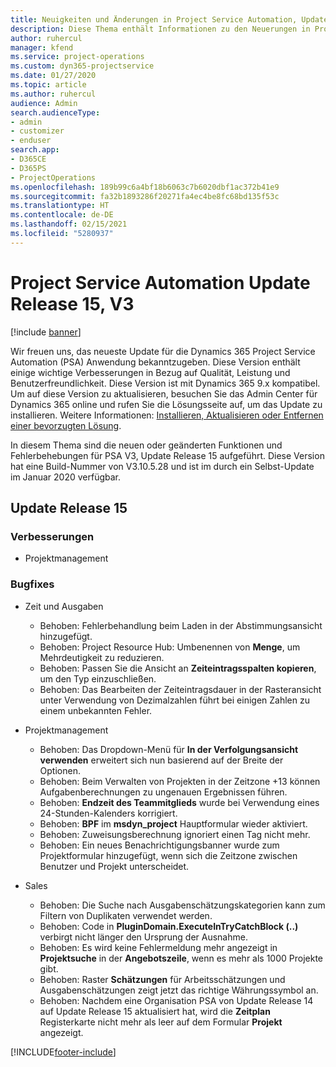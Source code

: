 ```yaml
---
title: Neuigkeiten und Änderungen in Project Service Automation, Update Release 15, V3
description: Diese Thema enthält Informationen zu den Neuerungen in Project Service Automation Release 15, V3.
author: ruhercul
manager: kfend
ms.service: project-operations
ms.custom: dyn365-projectservice
ms.date: 01/27/2020
ms.topic: article
ms.author: ruhercul
audience: Admin
search.audienceType:
- admin
- customizer
- enduser
search.app:
- D365CE
- D365PS
- ProjectOperations
ms.openlocfilehash: 189b99c6a4bf18b6063c7b6020dbf1ac372b41e9
ms.sourcegitcommit: fa32b1893286f20271fa4ec4be8fc68bd135f53c
ms.translationtype: HT
ms.contentlocale: de-DE
ms.lasthandoff: 02/15/2021
ms.locfileid: "5280937"
---
```

# <a name="project-service-automation-update-release-15-v3"></a>Project Service Automation Update Release 15, V3

[!include [banner](../includes/psa-now-project-operations.md)]

Wir freuen uns, das neueste Update für die Dynamics 365 Project Service Automation (PSA) Anwendung bekanntzugeben. Diese Version enthält einige wichtige Verbesserungen in Bezug auf Qualität, Leistung und Benutzerfreundlichkeit. Diese Version ist mit Dynamics 365 9.x kompatibel. Um auf diese Version zu aktualisieren, besuchen Sie das Admin Center für Dynamics 365 online und rufen Sie die Lösungsseite auf, um das Update zu installieren. Weitere Informationen: [Installieren, Aktualisieren oder Entfernen einer bevorzugten Lösung](https://docs.microsoft.com/power-platform/admin/install-remove-preferred-solution).

In diesem Thema sind die neuen oder geänderten Funktionen und Fehlerbehebungen für PSA V3, Update Release 15 aufgeführt. Diese Version hat eine Build-Nummer von V3.10.5.28 und ist im durch ein Selbst-Update im Januar 2020 verfügbar.

## <a name="update-release-15"></a>Update Release 15 

### <a name="enhancements"></a>Verbesserungen

- Projektmanagement

### <a name="bug-fixes"></a>Bugfixes

- Zeit und Ausgaben

  - Behoben: Fehlerbehandlung beim Laden in der Abstimmungsansicht hinzugefügt.
  - Behoben: Project Resource Hub: Umbenennen von **Menge**, um Mehrdeutigkeit zu reduzieren.
  - Behoben: Passen Sie die Ansicht an **Zeiteintragsspalten kopieren**, um den Typ einzuschließen.
  - Behoben: Das Bearbeiten der Zeiteintragsdauer in der Rasteransicht unter Verwendung von Dezimalzahlen führt bei einigen Zahlen zu einem unbekannten Fehler.

- Projektmanagement

  - Behoben: Das Dropdown-Menü für **In der Verfolgungsansicht verwenden** erweitert sich nun basierend auf der Breite der Optionen.
  - Behoben: Beim Verwalten von Projekten in der Zeitzone +13 können Aufgabenberechnungen zu ungenauen Ergebnissen führen.
  - Behoben: **Endzeit des Teammitglieds** wurde bei Verwendung eines 24-Stunden-Kalenders korrigiert.
  - Behoben: **BPF** im **msdyn_project** Hauptformular wieder aktiviert.
  - Behoben: Zuweisungsberechnung ignoriert einen Tag nicht mehr.
  - Behoben: Ein neues Benachrichtigungsbanner wurde zum Projektformular hinzugefügt, wenn sich die Zeitzone zwischen Benutzer und Projekt unterscheidet.

- Sales

  - Behoben: Die Suche nach Ausgabenschätzungskategorien kann zum Filtern von Duplikaten verwendet werden.
  - Behoben: Code in **PluginDomain.ExecuteInTryCatchBlock (..)** verbirgt nicht länger den Ursprung der Ausnahme.
  - Behoben: Es wird keine Fehlermeldung mehr angezeigt in **Projektsuche** in der **Angebotszeile**, wenn es mehr als 1000 Projekte gibt.
  - Behoben: Raster **Schätzungen** für Arbeitsschätzungen und Ausgabenschätzungen zeigt jetzt das richtige Währungssymbol an.
  - Behoben: Nachdem eine Organisation PSA von Update Release 14 auf Update Release 15 aktualisiert hat, wird die **Zeitplan** Registerkarte nicht mehr als leer auf dem Formular **Projekt** angezeigt.


[!INCLUDE[footer-include](../includes/footer-banner.md)]